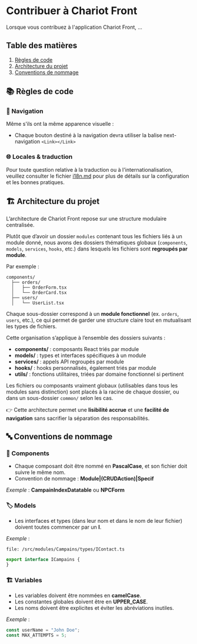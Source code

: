 # Contribuer à Chariot Front

Lorsque vous contribuez à l'application Chariot Front, ...

## Table des matières

1.  [Règles de code](#règles-de-code)
2.  [Architecture du projet](#architecture-du-projet)
3.  [Conventions de nommage](#conventions-de-nommage)

## 📚 Règles de code

### 🔗 Navigation

Même s'ils ont la même apparence visuelle :

- Chaque bouton destiné à la navigation devra utiliser la balise next-navigation ```<Link></Link>```

### 🌐 Locales & traduction

Pour toute question relative à la traduction ou à l'internationalisation, veuillez consulter le fichier [i18n.md](./i18n.md) pour plus de détails sur la configuration et les bonnes pratiques.

## 🏗️ Architecture du projet

L’architecture de Chariot Front repose sur une structure modulaire centralisée.

Plutôt que d’avoir un dossier `modules` contenant tous les fichiers liés à un module donné, nous avons des dossiers thématiques globaux (`components`, `models`, `services`, `hooks`, etc.) dans lesquels les fichiers sont **regroupés par module**.

Par exemple :

```
components/
  ├── orders/
  │   ├── OrderForm.tsx
  │   └── OrderCard.tsx
  ├── users/
  │   └── UserList.tsx
```

Chaque sous-dossier correspond à un **module fonctionnel** (ex. `orders`, `users`, etc.), ce qui permet de garder une structure claire tout en mutualisant les types de fichiers.

Cette organisation s’applique à l’ensemble des dossiers suivants :

- **components/** : composants React triés par module
- **models/** : types et interfaces spécifiques à un module
- **services/** : appels API regroupés par module
- **hooks/** : hooks personnalisés, également triés par module
- **utils/** : fonctions utilitaires, triées par domaine fonctionnel si pertinent

Les fichiers ou composants vraiment globaux (utilisables dans tous les modules sans distinction) sont placés à la racine de chaque dossier, ou dans un sous-dossier `common/` selon les cas.

👉 Cette architecture permet une **lisibilité accrue** et une **facilité de navigation** sans sacrifier la séparation des responsabilités.

## 🔤 Conventions de nommage

### 🧩 Components

- Chaque composant doit être nommé en **PascalCase**, et son fichier doit suivre le même nom.
- Convention de nommage : **Module|(CRUDAction)|Specif**

_Exemple_ : **CampainIndexDatatable** ou **NPCForm**

### 🏷️ Models

- Les interfaces et types (dans leur nom et dans le nom de leur fichier) doivent toutes commencer par un **I**.

_Exemple_ :

```file: /src/modules/Campains/types/IContact.ts```

```ts
export interface ICampains {
}
```

### 🏗️ Variables

- Les variables doivent être nommées en **camelCase**.
- Les constantes globales doivent être en **UPPER_CASE**.
- Les noms doivent être explicites et éviter les abréviations inutiles.

_Exemple_ :

```ts
const userName = "John Doe";
const MAX_ATTEMPTS = 5;
```
